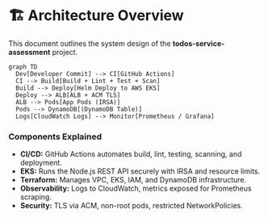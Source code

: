 # 🏗️ Architecture Overview

This document outlines the system design of the **todos-service-assessment** project.

```mermaid
graph TD
  Dev[Developer Commit] --> CI[GitHub Actions]
  CI --> Build[Build + Lint + Test + Scan]
  Build --> Deploy[Helm Deploy to AWS EKS]
  Deploy --> ALB[ALB + ACM TLS]
  ALB --> Pods[App Pods (IRSA)]
  Pods --> DynamoDB[(DynamoDB Table)]
  Logs[CloudWatch Logs] --> Monitor[Prometheus / Grafana]
```

### Components Explained
- **CI/CD:** GitHub Actions automates build, lint, testing, scanning, and deployment.
- **EKS:** Runs the Node.js REST API securely with IRSA and resource limits.
- **Terraform:** Manages VPC, EKS, IAM, and DynamoDB infrastructure.
- **Observability:** Logs to CloudWatch, metrics exposed for Prometheus scraping.
- **Security:** TLS via ACM, non-root pods, restricted NetworkPolicies.
